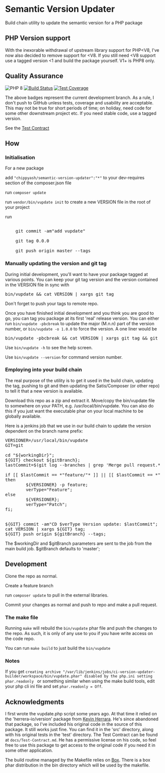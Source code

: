 # Semantic Version Updater

Build chain utility to update the semantic version for a PHP package

## PHP Version support
With the inexorable withdrawal of upstream library support for PHP<V8, I've
now also decided to remove support for <V8. If you still need <V8 support
use a tagged version <1 and build the package yourself. V1+ is PHP8 only.

## Quality Assurance

![PHP 8](https://img.shields.io/badge/PHP-8-blue.svg)
[![Build Status](https://travis-ci.org/chippyash/semantic-version-updater.svg)](https://travis-ci.org/chippyash/semantic-version-updater)
[![Test Coverage](https://api.codeclimate.com/v1/badges/e2dad65c6556353dae4b/test_coverage)](https://codeclimate.com/github/chippyash/semantic-version-updater/test_coverage)

The above badges represent the current development branch.  As a rule, I don't push
 to GitHub unless tests, coverage and usability are acceptable.  This may not be
 true for short periods of time; on holiday, need code for some other downstream
 project etc.  If you need stable code, use a tagged version.
 
See the [Test Contract](https://github.com/chippyash/semantic-version-updater/blob/master/docs/Test-Contract.md)

## How

### Initialisation

For a new package

add `"chippyash/semantic-version-updater":"*"` to your dev-requires section of the composer.json file

run `composer update`

run `vendor/bin/vupdate init` to create a new VERSION file in the root of your project

run

<pre>

    git commit -am"add vupdate"
    
    git tag 0.0.0
    
    git push origin master --tags
</pre>

### Manually updating the version and git tag

During initial development, you'll want to have your package tagged at various points.  You can keep your git tag version 
and the version contained in the VERSION file in sync with

<pre>
bin/vupdate && cat VERSION | xargs git tag
</pre>

Don't forget to push your tags to remote repo.

Once you have finished initial development and you think you are good to go,
you can tag you package at its first 'real' release version.  You can
either run `bin/vupdate -pbcbreak` to update the major (M.n.n) part of
the version number, or `bin/vupdate -o 1.0.0` to force the version.  A one liner would be

<pre>
bin/vupdate -pbcbreak && cat VERSION | xargs git tag && git commit -am"First release" && git push origin master --tags
</pre>

Use `bin/vupdate -h` to see the help screen.

Use `bin/vupdate --version` for command version number.

### Employing into your build chain

The real purpose of the utility is to get it used in the build chain,
updating the tag, pushing to git and then updating the Satis/Composer
(or other repo) to tell it that a new version is available.

Download this repo as a zip and extract it. Move/copy the bin/vupdate
file to somewhere on your PATH, e.g. /usr/local/bin/vupdate.  You can also do
this if you just want the executable phar on your local machine to be
globally available.

Here is a jenkins job that we use in our build chain to update the version dependent
on the branch name prefix:

<pre>
VERSIONER=/usr/local/bin/vupdate
GIT=git

cd "${workingDir}";
${GIT} checkout ${gitBranch};
lastCommit=$(git log --branches | grep 'Merge pull request.* to master' | head -1)

if [[ $lastCommit == *"feature/"* ]] || [[ $lastCommit == *"release/"* ]]
then
        ${VERSIONER} -p feature;
        verType="Feature";
else
        ${VERSIONER};
        verType="Patch";
fi;


${GIT} commit -am"CD $verType Version update: $lastCommit";
cat VERSION | xargs ${GIT} tag;
${GIT} push origin ${gitBranch} --tags;
</pre>

The $workingDir and $gitBranch parameters are sent to the job from the main build
job.  $gitBranch defaults to 'master';

## Development

Clone the repo as normal.

Create a feature branch

run `composer update` to pull in the external libraries.

Commit your changes as normal and push to repo and make a pull request.
 
### The make file

Running `make` will rebuild the `bin/vupdate` phar file and push the changes to the repo.
As such, it is only of any use to you if you have write access on the code repo.

You can run `make build` to just build the `bin/vupdate`

### Notes
If you get `creating archive "/var/lib/jenkins/jobs/ci-version-updater-builder/workspace/bin/vupdate.phar"
disabled by the php.ini setting phar.readonly `
or something similar when using the make build tools, edit your php cli
ini file and set `phar.readonly = Off`.

## Acknowledgments

I first wrote the vupdate.php script some years ago.  At that time it relied on the 
'herrera-io/version' package from [Kevin Herrara](https://packagist.org/users/kherge/).  He's since abandoned that package, so
I've included his original code in the source of this package.  It still works just fine.
You can find it in the 'src' directory, along with his original tests in the 'test'
directory. The Test Contract can be found at `docs/Test-Contract.md`. He has
a permissive license on his code, so feel free to use this package
to get access to the original code if you need it in some other application.

The build routine managed by the Makefile relies on [Box](https://box-project.github.io/box2/).
There is a box phar distribution in the bin directory which will be used
by the makefile.
